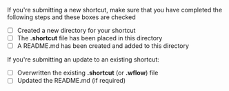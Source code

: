 If you're submitting a new shortcut, make sure that you have completed the following steps and these boxes are checked

- [ ] Created a new directory for your shortcut
- [ ] The **.shortcut** file has been placed in this directory
- [ ] A README.md has been created and added to this directory

If you're submitting an update to an existing shortcut:

- [ ] Overwritten the existing **.shortcut** (or **.wflow**) file
- [ ] Updated the README.md (if required)